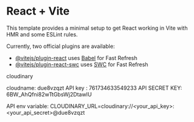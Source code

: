 # React + Vite

This template provides a minimal setup to get React working in Vite with HMR and some ESLint rules.

Currently, two official plugins are available:

- [@vitejs/plugin-react](https://github.com/vitejs/vite-plugin-react/blob/main/packages/plugin-react/README.md) uses [Babel](https://babeljs.io/) for Fast Refresh
- [@vitejs/plugin-react-swc](https://github.com/vitejs/vite-plugin-react-swc) uses [SWC](https://swc.rs/) for Fast Refresh

cloudinary

cloudname: due8vzqzt
API key : 761734633549233
API SECRET KEY: 6BW_AhQfni82wTtGbsWj2DtawIU

API env variable: CLOUDINARY_URL=cloudinary://<your_api_key>:<your_api_secret>@due8vzqzt
